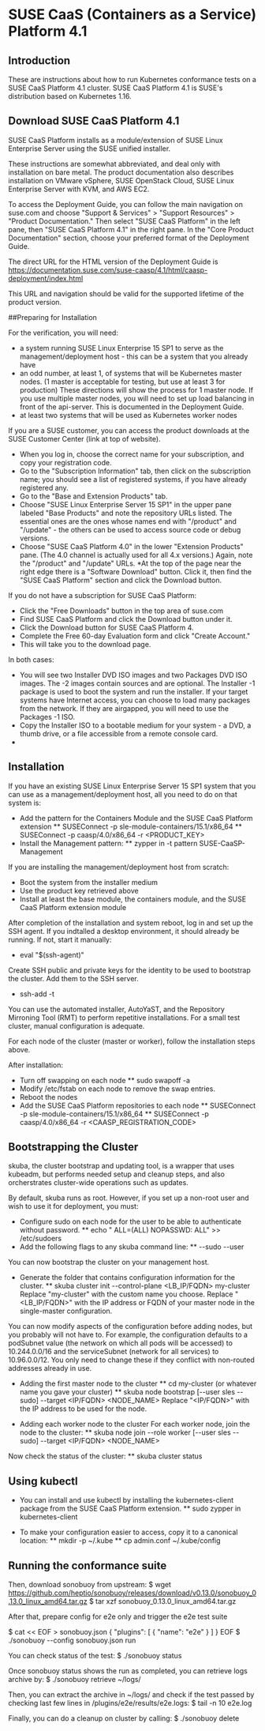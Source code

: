 # SUSE CaaS (Containers as a Service) Platform 4.1

## Introduction

These are instructions about how to run Kubernetes conformance tests on a SUSE CaaS Platform 4.1 cluster. SUSE CaaS Platform 4.1 is SUSE's distribution based on Kubernetes 1.16.

## Download SUSE CaaS Platform 4.1

SUSE CaaS Platform installs as a module/extension of SUSE Linux Enterprise Server using the SUSE unified installer.

These instructions are somewhat abbreviated, and deal only with installation on bare metal. The product documentation also describes installation on VMware vSphere, SUSE OpenStack Cloud, SUSE Linux Enterprise Server with KVM, and AWS EC2.

To access the Deployment Guide, you can follow the main navigation on suse.com and choose "Support & Services" > "Support Resources" > "Product Documentation." Then select "SUSE CaaS Platform" in the left pane, then "SUSE CaaS Platform 4.1" in the right pane. In the "Core Product Documentation" section, choose your preferred format of the Deployment Guide.

The direct URL for the HTML version of the Deployment Guide is https://documentation.suse.com/suse-caasp/4.1/html/caasp-deployment/index.html

This URL and navigation should be valid for the supported lifetime of the product version.

##Preparing for Installation

For the verification, you will need:
* a system running SUSE Linux Enterprise 15 SP1 to serve as the management/deployment host - this can be a system that you already have
* an odd number, at least 1, of systems that will be Kubernetes master nodes. (1 master is acceptable for testing, but use at least 3 for production) These directions will show the process for 1 master node. If you use multiple master nodes, you will need to set up load balancing in front of the api-server. This is documented in the Deployment Guide.
* at least two systems that will be used as Kubernetes worker nodes

If you are a SUSE customer, you can access the product downloads at the SUSE Customer Center (link at top of website).  

* When you log in, choose the correct name for your subscription, and copy your registration code.
* Go to the "Subscription Information" tab, then click on the subscription name; you should see a list of registered systems, if you have already registered any. 
* Go to the "Base and Extension Products" tab. 
* Choose "SUSE Linux Enterprise Server 15 SP1" in the upper pane labeled "Base Products" and note the repository URLs listed. The essential ones are the ones whose names end with "/product" and "/update" - the others can be used to access source code or debug versions.
* Choose "SUSE CaaS Platform 4.0" in the lower "Extension Products" pane. (The 4.0 channel is actually used for all 4.x versions.) Again, note the "/product" and "/update" URLs.
*At the top of the page near the right edge there is a "Software Download" button. Click it, then find the "SUSE CaaS Platform" section and click the Download button.

If you do not have a subscription for SUSE CaaS Platform:

* Click the "Free Downloads" button in the top area of suse.com
* Find SUSE CaaS Platform and click the Download button under it.
* Click the Download button for SUSE CaaS Platform 4.
* Complete the Free 60-day Evaluation form and click "Create Account."
* This will take you to the download page.

In both cases:
* You will see two Installer DVD ISO images and two Packages DVD ISO images. The -2 images contain sources and are optional. The Installer -1 package is used to boot the system and run the installer. If your target systems have Internet access, you can choose to load many packages from the network. If they are airgapped, you will need to use the Packages -1 ISO.
* Copy the Installer ISO to a bootable medium for your system - a DVD, a thumb drive, or a file accessible from a remote console card.
* 

## Installation

If you have an existing SUSE Linux Enterprise Server 15 SP1 system that you can use as a management/deployment host, all you need to do on that system is:
* Add the pattern for the Containers Module and the SUSE CaaS Platform extension
** SUSEConnect -p sle-module-containers/15.1/x86_64
** SUSEConnect -p caasp/4.0/x86_64 -r <PRODUCT_KEY>
* Install the Management pattern:
** zypper in -t pattern SUSE-CaaSP-Management

If you are installing the management/deployment host from scratch: 
* Boot the system from the installer medium
* Use the product key retrieved above
* Install at least the base module, the containers module, and the SUSE CaaS Platform extension module

After completion of the installation and system reboot, log in and set up the SSH agent. If you indtalled a desktop environment, it should already be running. If not, start it manually:
* eval "$(ssh-agent)"

Create SSH public and private keys for the identity to be used to bootstrap the cluster. Add them to the SSH server.
 * ssh-add -t <lifetime> <PATH-TO-KEY>

You can use the automated installer, AutoYaST, and the Repository Mirroning Tool (RMT) to perform repetitive installations. For a small test cluster, manual configuration is adequate.

For each node of the cluster (master or worker), follow the installation steps above. 

After installation:
* Turn off swapping on each node
** sudo swapoff -a
* Modify /etc/fstab on each node to remove the swap entries.
* Reboot the nodes
* Add the SUSE CaaS Platform repositories to each node
** SUSEConnect -p sle-module-containers/15.1/x86_64
** SUSEConnect -p caasp/4.0/x86_64 -r <CAASP_REGISTRATION_CODE>

## Bootstrapping the Cluster

skuba, the cluster bootstrap and updating tool, is a wrapper that uses kubeadm, but performs needed setup and cleanup steps, and also orcherstrates cluster-wide operations such as updates. 

By default, skuba runs as root. However, if you set up a non-root user and wish to use it for deployment, you must:
* Configure sudo on each node for the user to be able to authenticate without password.
** echo "<USERNAME> ALL=(ALL) NOPASSWD: ALL" >> /etc/sudoers
* Add the following flags to any skuba command line:
** --sudo --user <USERNAME>

You can now bootstrap the cluster on your management host. 

* Generate the folder that contains configuration information for the cluster.
** skuba cluster init --control-plane <LB_IP/FQDN> my-cluster
Replace "my-cluster" with the custom name you choose. Replace "<LB_IP/FQDN>" with the IP address or FQDN of your master node in the single-master configuration.

You can now modify aspects of the configuration before adding nodes, but you probably will not have to. For example, the configuration defaults to a podSubnet value (the network on which all pods will be accessed) to 10.244.0.0/16 and the serviceSubnet (network for all services) to 10.96.0.0/12. You only need to change these if they conflict with non-routed addresses already in use. 

* Adding the first master node to the cluster
** cd my-cluster   (or whatever name you gave your cluster)
** skuba node bootstrap [--user sles --sudo] --target <IP/FQDN> <NODE_NAME>
Replace "<IP/FQDN>" with the IP address to be used for the node.

* Adding each worker node to the cluster
For each worker node, join the node to the cluster:
** skuba node join --role worker [--user sles --sudo] --target <IP/FQDN> <NODE_NAME>

Now check the status of the cluster:
** skuba cluster status

##  Using kubectl
* You can install and use kubectl by installing the kubernetes-client package from the SUSE CaaS Platform extension.
** sudo zypper in kubernetes-client

* To make your configuration easier to access, copy it to a canonical location:
** mkdir -p ~/.kube
** cp admin.conf ~/.kube/config

## Running the conformance suite

Then, download sonobuoy from upstream:
  $ wget
https://github.com/heptio/sonobuoy/releases/download/v0.13.0/sonobuoy_0.13.0_linux_amd64.tar.gz
  $ tar xzf sonobuoy_0.13.0_linux_amd64.tar.gz

After that, prepare config for e2e only and trigger the e2e test suite

  $ cat << EOF > sonobuoy.json
   {
     "plugins": [ { "name": "e2e" } ]
   }
  EOF
 $ ./sonobuoy --config sonobuoy.json run

You can check status of the test:
  $ ./sonobuoy status

Once sonobuoy status shows the run as completed, you can retrieve logs archive by:
  $ ./sonobuoy retrieve ~/logs/

Then, you can extract the archive in ~/logs/ and check if the test passed by checking last few lines in
<archive>/plugins/e2e/results/e2e.logs:
  $ tail -n 10 e2e.log

Finally, you can do a cleanup on cluster by calling:
  $ ./sonobuoy delete
